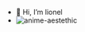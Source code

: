 
- 👋 Hi, I’m lionel
- ![anime-aestethic](https://github.com/Lionelapex/Lionelapex/assets/126233514/904d3d04-a6e9-4a5c-a58b-a38d5358d075)

<!---
Lionelapex/Lionelapex is a ✨ special ✨ repository because its `README.md` (this file) appears on your GitHub profile.
You can click the Preview link to take a look at your changes.
--->

